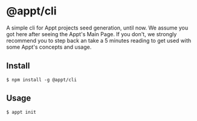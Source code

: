 # @appt/cli
A simple cli for Appt projects seed generation, until now. 
We assume you got here after seeing the Appt's Main Page. If you don't, we strongly recommend you to step back an take a 5 minutes reading to get used with some Appt's concepts and usage.

## Install
    $ npm install -g @appt/cli

## Usage
    $ appt init
